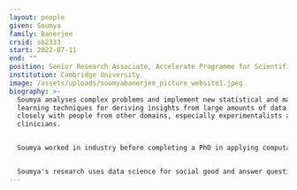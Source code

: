 ```yaml
---
layout: people
given: Soumya
family: Banerjee
crsid: sb2333
start: 2022-07-11
end: ""
position: Senior Research Associate, Accelerate Programme for Scientific Discovery
institution: Cambridge University
image: /assets/uploads/soumyabanerjee_picture_website1.jpeg
biography: >-
  Soumya analyses complex problems and implement new statistical and machine
  learning techniques for deriving insights from large amounts of data. He works
  closely with people from other domains, especially experimentalists and
  clinicians.


  Soumya worked in industry before completing a PhD in applying computational techniques to interdisciplinary topics. He has worked closely with domain experts in finance, healthcare, immunology, virology, and cell biology. Recently he collaborated with clinicians and patients on using patient and public involvement to build trust in AI algorithms.


  Soumya's research uses data science for social good and answer questions about complex systems. Complex systems are all around us, from social networks to transportation systems, cities, economies and financial markets. He is also very passionate about outreach, science communication.
---
```

